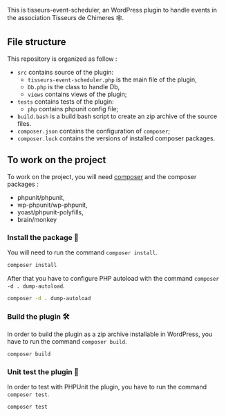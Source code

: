 This is tisseurs-event-scheduler, an WordPress plugin to handle events in the association Tisseurs de Chimeres 🕸️.

## File structure

This repository is organized as follow :

 - `src` contains source of the plugin:
   - `tisseurs-event-scheduler.php` is the main file of the plugin,
   - `Db.php` is the class to handle Db,
   - `views` contains views of the plugin;
 - `tests` contains tests of the plugin:
   - `php` contains phpunit config file; 
 - `build.bash` is a build bash script to create an zip archive of the source files.
 - `composer.json` contains the configuration of `composer`;
 - `composer.lock` contains the versions of installed composer packages.

## To work on the project

To work on the project, you will need [composer](https://getcomposer.org/) and the composer packages : 

- phpunit/phpunit,
- wp-phpunit/wp-phpunit,
- yoast/phpunit-polyfills,
- brain/monkey

### Install the package 🚚

You will need to run the command `composer install`.

```bash
composer install
```

After that you have to configure PHP autoload with the command `composer -d . dump-autoload`.

```bash
composer -d . dump-autoload
```

### Build the plugin 🛠️

In order to build the plugin as a zip archive installable in WordPress, you have to run the command `composer build`.

```bash
composer build
```

### Unit test the plugin 🧪

In order to test with PHPUnit the plugin, you have to run the command `composer test`.

```bash
composer test
```
